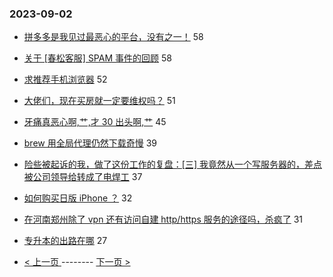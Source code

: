 ### 2023-09-02 
- [拼多多是我见过最恶心的平台，没有之一！](https://www.v2ex.com/t/970281) 58
- [关于 [春松客服] SPAM 事件的回顾](https://www.v2ex.com/t/970315) 58
- [求推荐手机浏览器](https://www.v2ex.com/t/970283) 52
- [大佬们，现在买房就一定要维权吗？](https://www.v2ex.com/t/970297) 51
- [牙痛真恶心啊,艹,才 30 出头啊,艹](https://www.v2ex.com/t/970244) 45
- [brew 用全局代理仍然下载奇慢](https://www.v2ex.com/t/970344) 39
- [险些被起诉的我，做了这份工作的复盘：[三] 我竟然从一个写服务器的，差点被公司领导给转成了电焊工](https://www.v2ex.com/t/970291) 37
- [如何购买日版 iPhone ？](https://www.v2ex.com/t/970257) 32
- [在河南郑州除了 vpn 还有访问自建 http/https 服务的途径吗，杀疯了](https://www.v2ex.com/t/970368) 31
- [专升本的出路在哪](https://www.v2ex.com/t/970287) 27 

- [ < 上一页 ](https://github.com/able8/v2ex-hot-record/blob/master/2023-09-01.md) -------- [ 下一页 > ](https://github.com/able8/v2ex-hot-record/blob/master/2023-09-03.md)